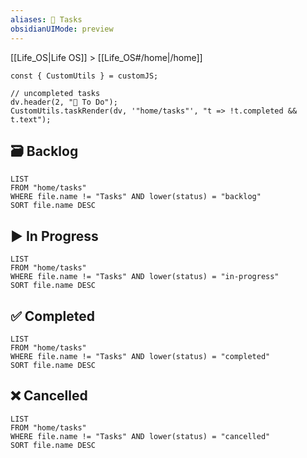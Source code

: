 ```yaml
---
aliases: 📝 Tasks
obsidianUIMode: preview
---
```


[[Life_OS|Life OS]] > [[Life_OS#/home|/home]]

<!-- Tasks: For more detailed items, usually involving sub-tasks, & has a duration of >3 days. The task template is generated when you create a new note from this page. -->

```dataviewjs
const { CustomUtils } = customJS;

// uncompleted tasks
dv.header(2, "🔄 To Do");
CustomUtils.taskRender(dv, '"home/tasks"', "t => !t.completed && t.text");
```

## 🗃️ Backlog

```dataview
LIST
FROM "home/tasks"
WHERE file.name != "Tasks" AND lower(status) = "backlog"
SORT file.name DESC
```

## ▶️ In Progress

```dataview
LIST
FROM "home/tasks"
WHERE file.name != "Tasks" AND lower(status) = "in-progress"
SORT file.name DESC
```

## ✅ Completed

```dataview
LIST
FROM "home/tasks"
WHERE file.name != "Tasks" AND lower(status) = "completed"
SORT file.name DESC
```

## ❌ Cancelled

```dataview
LIST
FROM "home/tasks"
WHERE file.name != "Tasks" AND lower(status) = "cancelled"
SORT file.name DESC
```
